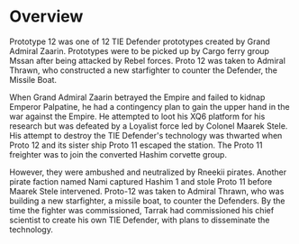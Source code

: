 # Overview

Prototype 12 was one of 12 TIE Defender prototypes created by Grand Admiral Zaarin.
Prototypes were to be picked up by Cargo ferry group Mssan after being attacked by Rebel forces.
Proto 12 was taken to Admiral Thrawn, who constructed a new starfighter to counter the Defender, the Missile Boat.

When Grand Admiral Zaarin betrayed the Empire and failed to kidnap Emperor Palpatine, he had a contingency plan to gain the upper hand in the war against the Empire.
He attempted to loot his XQ6 platform for his research but was defeated by a Loyalist force led by Colonel Maarek Stele.
His attempt to destroy the TIE Defender's technology was thwarted when Proto 12 and its sister ship Proto 11 escaped the station.
The Proto 11 freighter was to join the converted Hashim corvette group.

However, they were ambushed and neutralized by Rneekii pirates.
Another pirate faction named Nami captured Hashim 1 and stole Proto 11 before Maarek Stele intervened.
Proto-12 was taken to Admiral Thrawn, who was building a new starfighter, a missile boat, to counter the Defenders.
By the time the fighter was commissioned, Tarrak had commissioned his chief scientist to create his own TIE Defender, with plans to disseminate the technology.
